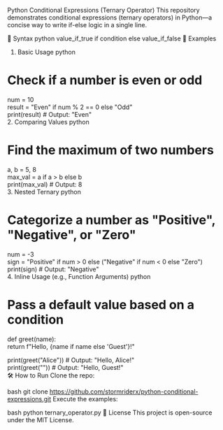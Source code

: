 Python Conditional Expressions (Ternary Operator)
This repository demonstrates conditional expressions (ternary operators) in Python—a concise way to write if-else logic in a single line.

📌 Syntax
python
value_if_true if condition else value_if_false
🚀 Examples
1. Basic Usage
python
# Check if a number is even or odd  
num = 10  
result = "Even" if num % 2 == 0 else "Odd"  
print(result)  # Output: "Even"  
2. Comparing Values
python
# Find the maximum of two numbers  
a, b = 5, 8  
max_val = a if a > b else b  
print(max_val)  # Output: 8  
3. Nested Ternary
python
# Categorize a number as "Positive", "Negative", or "Zero"  
num = -3  
sign = "Positive" if num > 0 else ("Negative" if num < 0 else "Zero")  
print(sign)  # Output: "Negative"  
4. Inline Usage (e.g., Function Arguments)
python
# Pass a default value based on a condition  
def greet(name):  
    return f"Hello, {name if name else 'Guest'}!"  

print(greet("Alice"))  # Output: "Hello, Alice!"  
print(greet(""))       # Output: "Hello, Guest!"  
🛠️ How to Run
Clone the repo:

bash
git clone https://github.com/stormriderx/python-conditional-expressions.git
Execute the examples:

bash
python ternary_operator.py
📜 License
This project is open-source under the MIT License.
